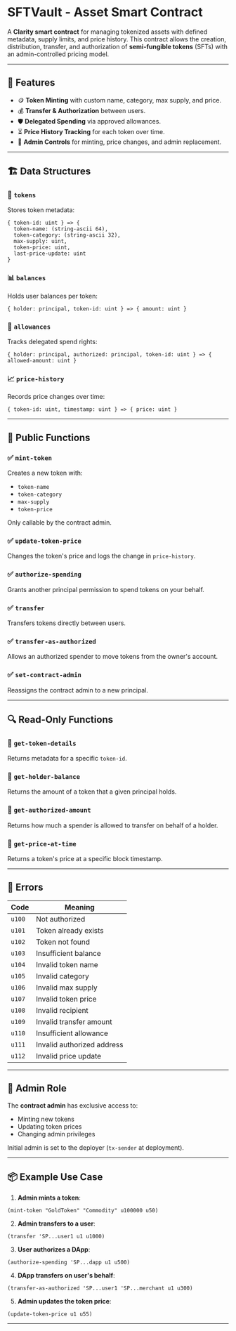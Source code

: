 

# SFTVault -  Asset Smart Contract

A **Clarity smart contract** for managing tokenized assets with defined metadata, supply limits, and price history. This contract allows the creation, distribution, transfer, and authorization of **semi-fungible tokens** (SFTs) with an admin-controlled pricing model.

---

## 🚀 Features

* 🪙 **Token Minting** with custom name, category, max supply, and price.
* 💰 **Transfer & Authorization** between users.
* 🛡️ **Delegated Spending** via approved allowances.
* ⏳ **Price History Tracking** for each token over time.
* 🔐 **Admin Controls** for minting, price changes, and admin replacement.

---

## 🏗️ Data Structures

### 📁 `tokens`

Stores token metadata:

```clarity
{ token-id: uint } => {
  token-name: (string-ascii 64),
  token-category: (string-ascii 32),
  max-supply: uint,
  token-price: uint,
  last-price-update: uint
}
```

### 📊 `balances`

Holds user balances per token:

```clarity
{ holder: principal, token-id: uint } => { amount: uint }
```

### 🔐 `allowances`

Tracks delegated spend rights:

```clarity
{ holder: principal, authorized: principal, token-id: uint } => { allowed-amount: uint }
```

### 📈 `price-history`

Records price changes over time:

```clarity
{ token-id: uint, timestamp: uint } => { price: uint }
```

---

## 🧩 Public Functions

### ✅ `mint-token`

Creates a new token with:

* `token-name`
* `token-category`
* `max-supply`
* `token-price`

Only callable by the contract admin.

### ✅ `update-token-price`

Changes the token's price and logs the change in `price-history`.

### ✅ `authorize-spending`

Grants another principal permission to spend tokens on your behalf.

### ✅ `transfer`

Transfers tokens directly between users.

### ✅ `transfer-as-authorized`

Allows an authorized spender to move tokens from the owner's account.

### ✅ `set-contract-admin`

Reassigns the contract admin to a new principal.

---

## 🔍 Read-Only Functions

### 🔎 `get-token-details`

Returns metadata for a specific `token-id`.

### 🔎 `get-holder-balance`

Returns the amount of a token that a given principal holds.

### 🔎 `get-authorized-amount`

Returns how much a spender is allowed to transfer on behalf of a holder.

### 🔎 `get-price-at-time`

Returns a token's price at a specific block timestamp.

---

## 🚨 Errors

| Code   | Meaning                    |
| ------ | -------------------------- |
| `u100` | Not authorized             |
| `u101` | Token already exists       |
| `u102` | Token not found            |
| `u103` | Insufficient balance       |
| `u104` | Invalid token name         |
| `u105` | Invalid category           |
| `u106` | Invalid max supply         |
| `u107` | Invalid token price        |
| `u108` | Invalid recipient          |
| `u109` | Invalid transfer amount    |
| `u110` | Insufficient allowance     |
| `u111` | Invalid authorized address |
| `u112` | Invalid price update       |

---

## 🔐 Admin Role

The **contract admin** has exclusive access to:

* Minting new tokens
* Updating token prices
* Changing admin privileges

Initial admin is set to the deployer (`tx-sender` at deployment).

---

## 📦 Example Use Case

1. **Admin mints a token**:

```clarity
(mint-token "GoldToken" "Commodity" u100000 u50)
```

2. **Admin transfers to a user**:

```clarity
(transfer 'SP...user1 u1 u1000)
```

3. **User authorizes a DApp**:

```clarity
(authorize-spending 'SP...dapp u1 u500)
```

4. **DApp transfers on user's behalf**:

```clarity
(transfer-as-authorized 'SP...user1 'SP...merchant u1 u300)
```

5. **Admin updates the token price**:

```clarity
(update-token-price u1 u55)
```

---
